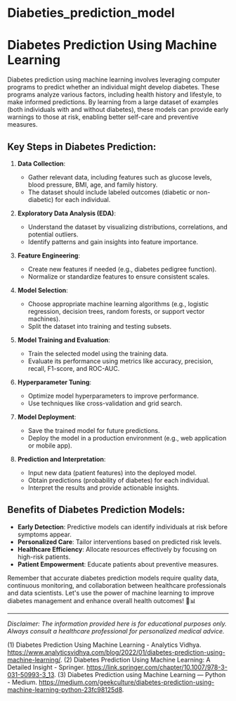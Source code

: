 # Diabeties_prediction_model
# Diabetes Prediction Using Machine Learning

Diabetes prediction using machine learning involves leveraging computer programs to predict whether an individual might develop diabetes. These programs analyze various factors, including health history and lifestyle, to make informed predictions. By learning from a large dataset of examples (both individuals with and without diabetes), these models can provide early warnings to those at risk, enabling better self-care and preventive measures.

## Key Steps in Diabetes Prediction:

1. **Data Collection**:
   - Gather relevant data, including features such as glucose levels, blood pressure, BMI, age, and family history.
   - The dataset should include labeled outcomes (diabetic or non-diabetic) for each individual.

2. **Exploratory Data Analysis (EDA)**:
   - Understand the dataset by visualizing distributions, correlations, and potential outliers.
   - Identify patterns and gain insights into feature importance.

3. **Feature Engineering**:
   - Create new features if needed (e.g., diabetes pedigree function).
   - Normalize or standardize features to ensure consistent scales.

4. **Model Selection**:
   - Choose appropriate machine learning algorithms (e.g., logistic regression, decision trees, random forests, or support vector machines).
   - Split the dataset into training and testing subsets.

5. **Model Training and Evaluation**:
   - Train the selected model using the training data.
   - Evaluate its performance using metrics like accuracy, precision, recall, F1-score, and ROC-AUC.

6. **Hyperparameter Tuning**:
   - Optimize model hyperparameters to improve performance.
   - Use techniques like cross-validation and grid search.

7. **Model Deployment**:
   - Save the trained model for future predictions.
   - Deploy the model in a production environment (e.g., web application or mobile app).

8. **Prediction and Interpretation**:
   - Input new data (patient features) into the deployed model.
   - Obtain predictions (probability of diabetes) for each individual.
   - Interpret the results and provide actionable insights.

## Benefits of Diabetes Prediction Models:

- **Early Detection**: Predictive models can identify individuals at risk before symptoms appear.
- **Personalized Care**: Tailor interventions based on predicted risk levels.
- **Healthcare Efficiency**: Allocate resources effectively by focusing on high-risk patients.
- **Patient Empowerment**: Educate patients about preventive measures.

Remember that accurate diabetes prediction models require quality data, continuous monitoring, and collaboration between healthcare professionals and data scientists. Let's use the power of machine learning to improve diabetes management and enhance overall health outcomes! 🌟📊

---

*Disclaimer: The information provided here is for educational purposes only. Always consult a healthcare professional for personalized medical advice.*

(1) Diabetes Prediction Using Machine Learning - Analytics Vidhya. https://www.analyticsvidhya.com/blog/2022/01/diabetes-prediction-using-machine-learning/.
(2) Diabetes Prediction Using Machine Learning: A Detailed Insight - Springer. https://link.springer.com/chapter/10.1007/978-3-031-50993-3_13.
(3) Diabetes Prediction using Machine Learning — Python - Medium. https://medium.com/geekculture/diabetes-prediction-using-machine-learning-python-23fc98125d8.
